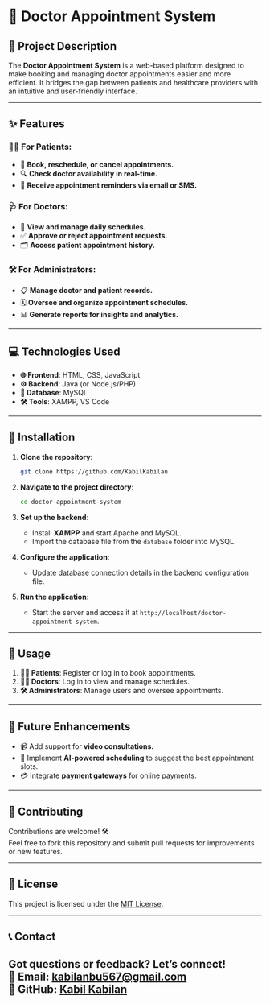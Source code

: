 


# 🏥 Doctor Appointment System

## 📝 Project Description  
The **Doctor Appointment System** is a web-based platform designed to make booking and managing doctor appointments easier and more efficient. It bridges the gap between patients and healthcare providers with an intuitive and user-friendly interface.

---

## ✨ Features  

### 👩‍⚕️ For Patients:  
- 📅 **Book, reschedule, or cancel appointments.**  
- 🔍 **Check doctor availability in real-time.**  
- 📲 **Receive appointment reminders via email or SMS.**

### 🩺 For Doctors:  
- 📖 **View and manage daily schedules.**  
- ✅ **Approve or reject appointment requests.**  
- 🗂 **Access patient appointment history.**

### 🛠 For Administrators:  
- 📋 **Manage doctor and patient records.**  
- 🗓 **Oversee and organize appointment schedules.**  
- 📊 **Generate reports for insights and analytics.**

---

## 💻 Technologies Used  

- **🌐 Frontend**: HTML, CSS, JavaScript  
- **⚙️ Backend**: Java (or Node.js/PHP)  
- **📂 Database**: MySQL  
- **🛠 Tools**: XAMPP, VS Code  

---

## 🚀 Installation  

1. **Clone the repository**:  
   ```bash
   git clone https://github.com/KabilKabilan
   ```  

2. **Navigate to the project directory**:  
   ```bash
   cd doctor-appointment-system
   ```  

3. **Set up the backend**:  
   - Install **XAMPP** and start Apache and MySQL.  
   - Import the database file from the `database` folder into MySQL.  

4. **Configure the application**:  
   - Update database connection details in the backend configuration file.  

5. **Run the application**:  
   - Start the server and access it at `http://localhost/doctor-appointment-system`.

---

## 📖 Usage  

1. **👨‍💻 Patients**: Register or log in to book appointments.  
2. **👩‍⚕️ Doctors**: Log in to view and manage schedules.  
3. **🛠 Administrators**: Manage users and oversee appointments.

---

## 🔮 Future Enhancements  

- 📹 Add support for **video consultations.**  
- 🤖 Implement **AI-powered scheduling** to suggest the best appointment slots.  
- 💳 Integrate **payment gateways** for online payments.  

---

## 🤝 Contributing  

Contributions are welcome! 🛠  
Feel free to fork this repository and submit pull requests for improvements or new features.  

---

## 📜 License  

This project is licensed under the [MIT License](LICENSE).  

---

## 📞 Contact  

Got questions or feedback? Let’s connect!  
📧 **Email**: kabilanbu567@gmail.com  
👤 **GitHub**: [Kabil Kabilan](https://github.com/KabilKabilan)
---
